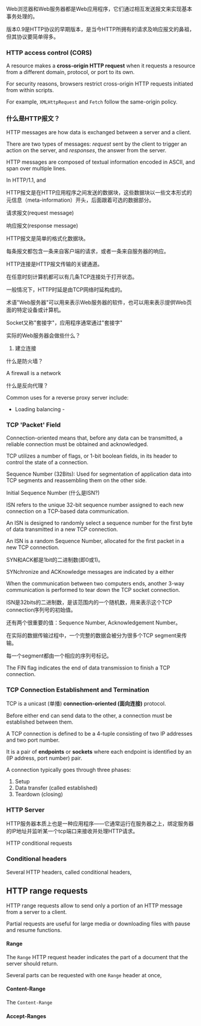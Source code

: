Web浏览器和Web服务器都是Web应用程序，它们通过相互发送报文来实现基本事务处理的。

版本0.9是HTTP协议的早期版本，是当今HTTP所拥有的请求及响应报文的鼻祖，但其协议要简单得多。

### HTTP access control (CORS)

A resource makes a **cross-origin HTTP request** when it requests a resource from a different domain, protocol, or port to its own.

For security reasons, browsers restrict cross-origin HTTP requests initiated from within scripts.

For example, `XMLHttpRequest` and `Fetch` follow the same-origin policy.

### 什么是HTTP报文？

HTTP messages are how data is exchanged between a server and a client.

There are two types of messages: *request* sent by the client to trigger an action on the server, and *responses*, the answer from the server.

HTTP messages are composed of textual information encoded in ASCII, and span over multiple lines.

In HTTP/1.1, and 

HTTP报文是在HTTP应用程序之间发送的数据块，这些数据块以一些文本形式的元信息（meta-information）开头，后面跟着可选的数据部分。

请求报文(request message)

响应报文(response message)

HTTP报文是简单的格式化数据块。

每条报文都包含一条来自客户端的请求，或者一条来自服务器的响应。

HTTP连接是HTTP报文传输的关键通道。

在任意时刻计算机都可以有几条TCP连接处于打开状态。

一般情况下，HTTP时延是由TCP网络时延构成的。



术语"Web服务器"可以用来表示Web服务器的软件，也可以用来表示提供Web页面的特定设备或计算机。

Socket又称"套接字"，应用程序通常通过"套接字"

实际的Web服务器会做些什么？

1. 建立连接

什么是防火墙？

A firewall is a network 

什么是反向代理？

Common uses for a reverse proxy server include:

- Loading balancing - 

### TCP 'Packet' Field

Connection-oriented means that, before any data can be transmitted, a reliable connection must be obtained and acknowledged.

TCP utilizes a number of flags, or 1-bit boolean fields, in its header to control the state of a connection.

Sequence Number (32Bits): Used for segmentation of application data into TCP segments and reassembling them on the other side.

Initial Sequence Number (什么是ISN?)

ISN refers to the unique 32-bit sequence number assigned to each new connection on a TCP-based data communication.

An ISN is designed to randomly select a sequence number for the first byte of data transmitted in a new TCP connection.

An ISN is a random Sequence Number, allocated for the first packet in a new TCP connection.

SYN和ACK都是1bit的二进制数(即0或1)。

SYNchronize and ACKnowledge messages are indicated by a either 

When the communication between two computers ends, another 3-way communication is performed to tear down the TCP socket connection.

ISN是32bits的二进制数，是该范围内的一个随机数，用来表示这个TCP connection序列号的初始值。

还有两个很重要的值：Sequence Number, Acknowledgement Number。

在实际的数据传输过程中，一个完整的数据会被分为很多个TCP segment来传输。

每一个segment都由一个相应的序列号标记。

The FIN flag indicates the end of data transmission to finish a TCP connection.

### TCP Connection Establishment and Termination

TCP is a unicast (单播) **connection-oriented (面向连接)** protocol.

Before either end can send data to the other, a connection must be established between them.

A TCP connection is defined to be a 4-tuple consisting of two IP addresses and two port number.

It is a pair of  **endpoints** or **sockets** where each endpoint is identified by an (IP address, port number) pair. 

A connection typically goes through three phases:

1. Setup
2. Data transfer (called established)
3. Teardown (closing)

### HTTP Server

HTTP服务器本质上也是一种应用程序——它通常运行在服务器之上，绑定服务器的IP地址并监听某一个tcp端口来接收并处理HTTP请求。

HTTP conditional requests 

### Conditional headers

Several HTTP headers, called conditional headers,

## HTTP range requests

HTTP range requests allow to send only a portion of an HTTP message from a server to a client.

Partial requests are useful for large media or downloading files with pause and resume functions.

#### Range

The `Range` HTTP request header indicates the part of a document that the server should return.

Several parts can be requested with one `Range` header at once,

#### Content-Range

The `Content-Range`

#### Accept-Ranges


